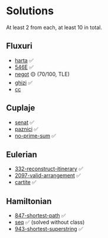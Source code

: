 # Solutions

At least 2 from each, at least 10 in total.

## Fluxuri

* [harta](https://www.infoarena.ro/problema/harta) ✅
* [546E](https://codeforces.com/problemset/problem/546/E) ✅
* [negot](https://infoarena.ro/problema/negot) 🟡 (70/100, TLE)
* [ghizi](https://infoarena.ro/problema/ghizi) ✅
* [cc](https://www.infoarena.ro/problema/cc)

## Cuplaje

* [senat](https://www.infoarena.ro/problema/senat) ✅
* [paznici](https://www.infoarena.ro/problema/paznici) ✅
* [no-prime-sum](https://csacademy.com/contest/archive/task/no-prime-sum/) ✅

## Eulerian

* [332-reconstruct-itinerary](https://leetcode.com/problems/reconstruct-itinerary/description/) ✅
* [2097-valid-arrangement](https://leetcode.com/problems/valid-arrangement-of-pairs/) ✅
* [cartite](https://www.infoarena.ro/problema/cartite) ✅

## Hamiltonian

* [847-shortest-path](https://leetcode.com/problems/shortest-path-visiting-all-nodes/) ✅
* [seq](https://www.infoarena.ro/problema/seg) ✅ (solved without class)
* [943-shortest-superstring](https://leetcode.com/problems/find-the-shortest-superstring/) ✅
